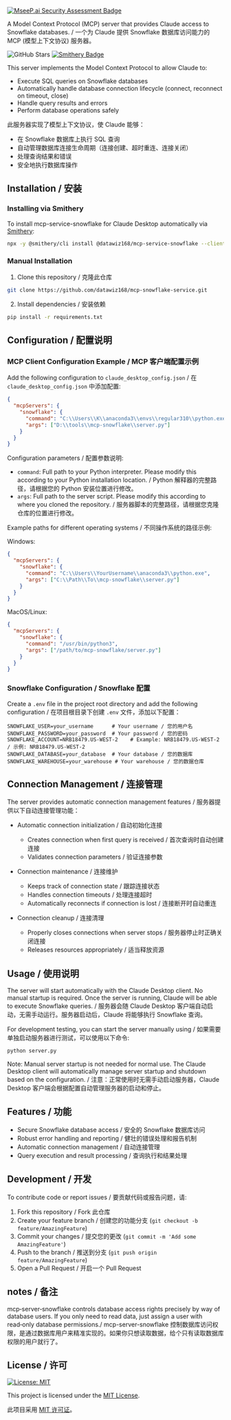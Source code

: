 [![MseeP.ai Security Assessment Badge](https://mseep.net/pr/datawiz168-mcp-snowflake-service-badge.png)](https://mseep.ai/app/datawiz168-mcp-snowflake-service)

A Model Context Protocol (MCP) server that provides Claude access to Snowflake databases. / 一个为 Claude 提供 Snowflake 数据库访问能力的 MCP (模型上下文协议) 服务器。

![GitHub Stars](https://img.shields.io/github/stars/datawiz168/mcp-snowflake-service?style=social)
[![Smithery Badge](https://smithery.ai/badge/@datawiz168/mcp-service-snowflake)](https://smithery.ai/server/@datawiz168/mcp-service-snowflake)

This server implements the Model Context Protocol to allow Claude to:
- Execute SQL queries on Snowflake databases
- Automatically handle database connection lifecycle (connect, reconnect on timeout, close)
- Handle query results and errors
- Perform database operations safely

此服务器实现了模型上下文协议，使 Claude 能够：
- 在 Snowflake 数据库上执行 SQL 查询
- 自动管理数据库连接生命周期（连接创建、超时重连、连接关闭）
- 处理查询结果和错误
- 安全地执行数据库操作

## Installation / 安装

### Installing via Smithery

To install mcp-service-snowflake for Claude Desktop automatically via [Smithery](https://smithery.ai/server/@datawiz168/mcp-service-snowflake):

```bash
npx -y @smithery/cli install @datawiz168/mcp-service-snowflake --client claude
```

### Manual Installation
1. Clone this repository / 克隆此仓库
```bash
git clone https://github.com/datawiz168/mcp-snowflake-service.git
```

2. Install dependencies / 安装依赖
```bash
pip install -r requirements.txt
```

## Configuration / 配置说明

### MCP Client Configuration Example / MCP 客户端配置示例

Add the following configuration to `claude_desktop_config.json` / 在 `claude_desktop_config.json` 中添加配置:

```json
{
  "mcpServers": {
    "snowflake": {
      "command": "C:\\Users\\K\\anaconda3\\envs\\regular310\\python.exe",
      "args": ["D:\\tools\\mcp-snowflake\\server.py"]
    }
  }
}
```

Configuration parameters / 配置参数说明:
- `command`: Full path to your Python interpreter. Please modify this according to your Python installation location. / Python 解释器的完整路径，请根据您的 Python 安装位置进行修改。
- `args`: Full path to the server script. Please modify this according to where you cloned the repository. / 服务器脚本的完整路径，请根据您克隆仓库的位置进行修改。

Example paths for different operating systems / 不同操作系统的路径示例:

Windows:
```json
{
  "mcpServers": {
    "snowflake": {
      "command": "C:\\Users\\YourUsername\\anaconda3\\python.exe",
      "args": ["C:\\Path\\To\\mcp-snowflake\\server.py"]
    }
  }
}
```

MacOS/Linux:
```json
{
  "mcpServers": {
    "snowflake": {
      "command": "/usr/bin/python3",
      "args": ["/path/to/mcp-snowflake/server.py"]
    }
  }
}
```

### Snowflake Configuration / Snowflake 配置

Create a `.env` file in the project root directory and add the following configuration / 在项目根目录下创建 `.env` 文件，添加以下配置：

```env
SNOWFLAKE_USER=your_username      # Your username / 您的用户名
SNOWFLAKE_PASSWORD=your_password  # Your password / 您的密码
SNOWFLAKE_ACCOUNT=NRB18479.US-WEST-2    # Example: NRB18479.US-WEST-2 / 示例: NRB18479.US-WEST-2
SNOWFLAKE_DATABASE=your_database  # Your database / 您的数据库
SNOWFLAKE_WAREHOUSE=your_warehouse # Your warehouse / 您的数据仓库
```

## Connection Management / 连接管理

The server provides automatic connection management features / 服务器提供以下自动连接管理功能：

- Automatic connection initialization / 自动初始化连接
  - Creates connection when first query is received / 首次查询时自动创建连接
  - Validates connection parameters / 验证连接参数

- Connection maintenance / 连接维护
  - Keeps track of connection state / 跟踪连接状态
  - Handles connection timeouts / 处理连接超时
  - Automatically reconnects if connection is lost / 连接断开时自动重连

- Connection cleanup / 连接清理
  - Properly closes connections when server stops / 服务器停止时正确关闭连接
  - Releases resources appropriately / 适当释放资源

## Usage / 使用说明

The server will start automatically with the Claude Desktop client. No manual startup is required. Once the server is running, Claude will be able to execute Snowflake queries. / 服务器会随 Claude Desktop 客户端自动启动，无需手动运行。服务器启动后，Claude 将能够执行 Snowflake 查询。

For development testing, you can start the server manually using / 如果需要单独启动服务器进行测试，可以使用以下命令:

```bash
python server.py
```

Note: Manual server startup is not needed for normal use. The Claude Desktop client will automatically manage server startup and shutdown based on the configuration. / 注意：正常使用时无需手动启动服务器，Claude Desktop 客户端会根据配置自动管理服务器的启动和停止。

## Features / 功能

- Secure Snowflake database access / 安全的 Snowflake 数据库访问
- Robust error handling and reporting / 健壮的错误处理和报告机制
- Automatic connection management / 自动连接管理
- Query execution and result processing / 查询执行和结果处理

## Development / 开发

To contribute code or report issues / 要贡献代码或报告问题，请:

1. Fork this repository / Fork 此仓库
2. Create your feature branch / 创建您的功能分支 (`git checkout -b feature/AmazingFeature`)
3. Commit your changes / 提交您的更改 (`git commit -m 'Add some AmazingFeature'`)
4. Push to the branch / 推送到分支 (`git push origin feature/AmazingFeature`)
5. Open a Pull Request / 开启一个 Pull Request

## notes / 备注
mcp‑server‑snowflake controls database access rights precisely by way of database users. If you only need to read data, just assign a user with read‑only database permissions./
mcp-server-snowflake 控制数据库访问权限，是通过数据库用户来精准实现的。如果你只想读取数据，给个只有读取数据库权限的用户就行了。

## License / 许可
[![License: MIT](https://img.shields.io/badge/License-MIT-yellow.svg)](https://opensource.org/licenses/MIT)

This project is licensed under the [MIT License](LICENSE).

此项目采用 [MIT 许可证](LICENSE)。
